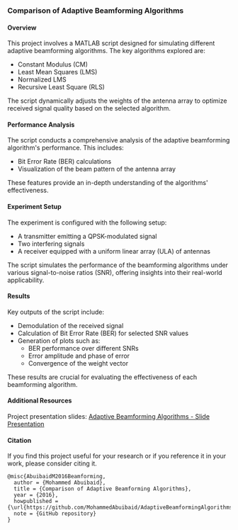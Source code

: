 ### Comparison of Adaptive Beamforming Algorithms

#### Overview
This project involves a MATLAB script designed for simulating different adaptive beamforming algorithms. The key algorithms explored are:

- Constant Modulus (CM)
- Least Mean Squares (LMS)
- Normalized LMS
- Recursive Least Square (RLS)

The script dynamically adjusts the weights of the antenna array to optimize received signal quality based on the selected algorithm.

#### Performance Analysis
The script conducts a comprehensive analysis of the adaptive beamforming algorithm's performance. This includes:

- Bit Error Rate (BER) calculations
- Visualization of the beam pattern of the antenna array

These features provide an in-depth understanding of the algorithms' effectiveness.

#### Experiment Setup
The experiment is configured with the following setup:

- A transmitter emitting a QPSK-modulated signal
- Two interfering signals
- A receiver equipped with a uniform linear array (ULA) of antennas

The script simulates the performance of the beamforming algorithms under various signal-to-noise ratios (SNR), offering insights into their real-world applicability.

#### Results
Key outputs of the script include:

- Demodulation of the received signal
- Calculation of Bit Error Rate (BER) for selected SNR values
- Generation of plots such as:
  - BER performance over different SNRs
  - Error amplitude and phase of error
  - Convergence of the weight vector

These results are crucial for evaluating the effectiveness of each beamforming algorithm.

#### Additional Resources
Project presentation slides: [Adaptive Beamforming Algorithms - Slide Presentation](https://www.slideshare.net/M_A_Abuibaid/adaptive-beamforming-algorithms-116173636)

#### Citation
If you find this project useful for your research or if you reference it in your work, please consider citing it.

```
@misc{AbuibaidM2016Beamforming,
  author = {Mohammed Abuibaid},
  title = {Comparison of Adaptive Beamforming Algorithms},
  year = {2016},
  howpublished = {\url{https://github.com/MohammedAbuibaid/AdaptiveBeamformingAlgorithms}},
  note = {GitHub repository}
}
```
